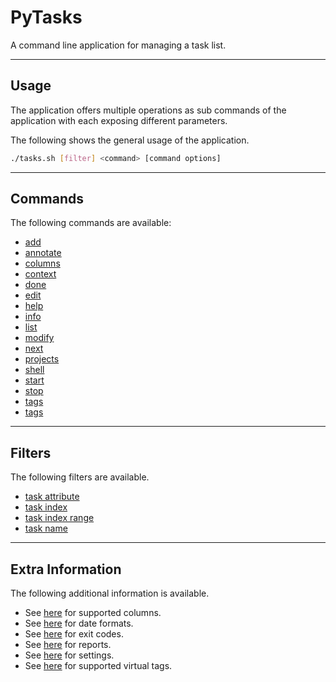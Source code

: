 # PyTasks

A command line application for managing a task list.

-----------------------------------------------------------------------------------------------------

## Usage

The application offers multiple operations as sub commands of the application with each exposing different parameters.

The following shows the general usage of the application.

```bash
./tasks.sh [filter] <command> [command options]
```

-----------------------------------------------------------------------------------------------------

## Commands

The following commands are available:

* [add](docs/command-add.md)
* [annotate](docs/command-annotate.md)
* [columns](docs/command-columns.md)
* [context](docs/command-context.md)
* [done](docs/command-done.md)
* [edit](docs/command-edit.md)
* [help](docs/command-help.md)
* [info](docs/command-info.md)
* [list](docs/command-list.md)
* [modify](docs/command-modify.md)
* [next](docs/command-next.md)
* [projects](docs/command-projects.md)
* [shell](docs/command-shell.md)
* [start](docs/command-start.md)
* [stop](docs/command-stop.md)
* [tags](docs/command-tags.md)
* [tags](docs/command-undo.md)

-----------------------------------------------------------------------------------------------------

## Filters

The following filters are available.

* [task attribute](docs/filter-task-attribute.md)
* [task index](docs/filter-task-index.md)
* [task index range](docs/filter-task-index-range.md)
* [task name](docs/filter-task-name.md)

-----------------------------------------------------------------------------------------------------

## Extra Information

The following additional information is available.

* See [here](docs/columns.md) for supported columns.
* See [here](docs/date-formats.md) for date formats.
* See [here](docs/exit-codes.md) for exit codes.
* See [here](docs/reports.md) for reports.
* See [here](docs/settings.md) for settings.
* See [here](docs/virtual-tags.md) for supported virtual tags.
